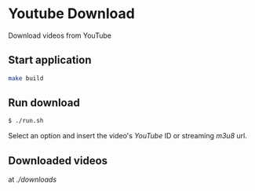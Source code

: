 # Youtube Download

Download videos from YouTube

## Start application

```sh
make build
```

## Run download

```sh
$ ./run.sh
```

Select an option and insert the video's *YouTube* ID or streaming *m3u8* url.

## Downloaded videos

at *./downloads*